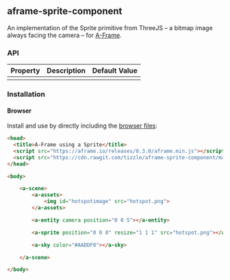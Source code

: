 ## aframe-sprite-component

An implementation of the Sprite primitive from ThreeJS – a bitmap image always facing the camera – for [A-Frame](https://aframe.io).

### API

| Property | Description | Default Value |
| -------- | ----------- | ------------- |
|          |             |               |

### Installation

#### Browser

Install and use by directly including the [browser files](dist):

```html
<head>
  <title>A-Frame using a Sprite</title>
  <script src="https://aframe.io/releases/0.3.0/aframe.min.js"></script>
  <script src="https://cdn.rawgit.com/tizzle/aframe-sprite-component/master/dist/aframe-sprite-component.min.js"></script>
</head>

<body>

    <a-scene>
        <a-assets>
            <img id="hotspotimage" src="hotspot.png">
        </a-assets>

        <a-entity camera position="0 0 5"></a-entity>

        <a-sprite position="0 0 0" resize="1 1 1" src="hotspot.png"></a-sprite>

        <a-sky color="#AADDF0"></a-sky>

    </a-scene>

</body>
```

